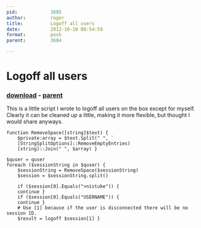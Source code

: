 ```yaml
---
pid:            3685
author:         roger
title:          Logoff all users
date:           2012-10-10 08:54:59
format:         posh
parent:         3684

---
```


# Logoff all users

### [download](//scripts/3685.ps1) - [parent](//scripts/3684.md)

This is a little script I wrote to logoff all users on the box except for myself. Clearly it can be cleaned up a little, making it more flexible, but thought I would share anyways. 

```posh
function RemoveSpace([string]$text) {  
    $private:array = $text.Split(" ", `
    [StringSplitOptions]::RemoveEmptyEntries)
    [string]::Join(" ", $array) }

$quser = quser
foreach ($sessionString in $quser) {
    $sessionString = RemoveSpace($sessionString)
    $session = $sessionString.split()
    
    if ($session[0].Equals(">nistuke")) {
    continue }
    if ($session[0].Equals("USERNAME")) {
    continue }
    # Use [1] because if the user is disconnected there will be no session ID. 
    $result = logoff $session[1] }
```
